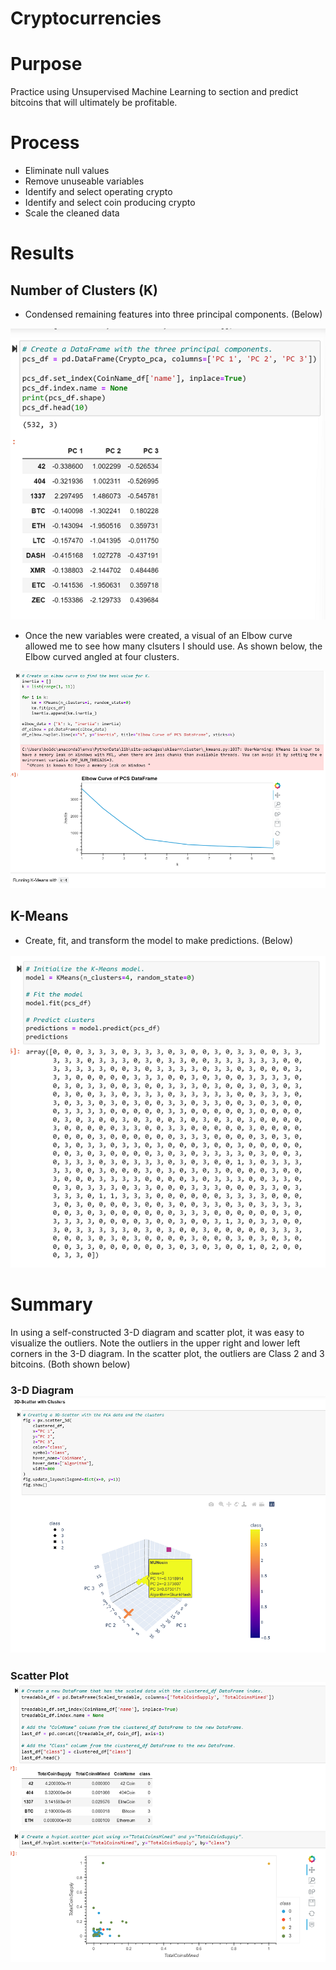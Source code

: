 # Cryptocurrencies

# Purpose

Practice using Unsupervised Machine Learning to section and predict bitcoins that will ultimately be profitable.

# Process

- Eliminate null values
- Remove unuseable variables
- Identify and select operating crypto
- Identify and select coin producing crypto
- Scale the cleaned data

# Results

## Number of Clusters (K)

- Condensed remaining features into three principal components. (Below)

![3.png](images/3.png)

- Once the new variables were created, a visual of an Elbow curve allowed me to see how many clsuters I should use. As shown below, the Elbow curved angled at four clusters.

![elbow.png](images/elbow.png)

## K-Means

- Create, fit, and transform the model to make predictions. (Below)

![k.png](images/k.png)

# Summary

In using a self-constructed 3-D diagram and scatter plot, it was easy to visualize the outliers. Note the outliers in the upper right and lower left corners in the 3-D diagram. In the scatter  plot, the outliers are Class 2 and 3 bitcoins. (Both shown below)

### 3-D Diagram ![3d.png](images/3d.png)

### Scatter Plot ![scatter.png](images/scatter.png)


